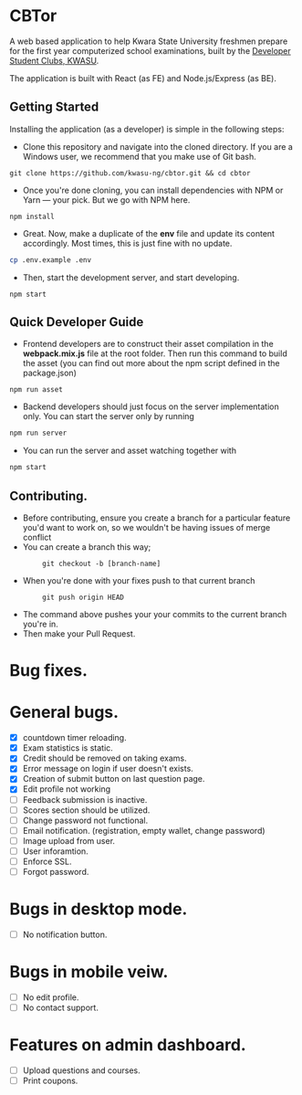 # CBTor

A web based application to help Kwara State University freshmen prepare
for the first year computerized school examinations, built by the [Developer Student Clubs, KWASU](https://dsckwasu.club).

The application is built with React (as FE) and Node.js/Express (as BE).

## Getting Started
Installing the application (as a developer) is simple in the following steps:
- Clone this repository and navigate into the cloned directory. If you are a Windows user, we recommend
that you make use of Git bash.
```git
git clone https://github.com/kwasu-ng/cbtor.git && cd cbtor
``` 
- Once you're done cloning, you can install dependencies with NPM or Yarn &mdash; your pick. But
we go with NPM here.
```npm
npm install
``` 
- Great. Now, make a duplicate of the **env** file and update its content accordingly. Most times,
this is just fine with no update.
```sh
cp .env.example .env
```
- Then, start the development server, and start developing.
```npm
npm start
``` 

## Quick Developer Guide
- Frontend developers are to construct their asset compilation in the **webpack.mix.js** file at the root folder. Then 
run this command to build the asset (you can find out more about the npm script defined in the package.json)
```npm
npm run asset
```
- Backend developers should just focus on the server implementation only. You can start the server only by running
```sh
npm run server
```
- You can run the server and asset watching together with
```sh
npm start
```

## Contributing.

- Before contributing, ensure you create a branch for a particular feature you'd want to work on, so we wouldn't be having issues of merge conflict 
- You can create a branch this way;
```git 
        git checkout -b [branch-name]
```
- When you're done with your fixes push to that current branch
```git
        git push origin HEAD
```
- The command above pushes your your commits to the current branch you're in.
- Then make your Pull Request.


# Bug fixes.

# General bugs.
- [x] countdown timer reloading.
- [x] Exam statistics is static.
- [x] Credit should be removed on taking exams.
- [x] Error message on login if user doesn't exists.
- [x] Creation of submit button on last question page.
- [x] Edit profile not working
- [ ] Feedback submission is inactive.
- [ ] Scores section should be utilized.
- [ ] Change password not functional.
- [ ] Email notification. (registration, empty wallet, change password)
- [ ] Image upload from user.
- [ ] User inforamtion.
- [ ] Enforce SSL.
- [ ] Forgot password.

# Bugs in desktop mode.
- [ ] No notification button.

# Bugs in mobile veiw.
- [ ] No edit profile.
- [ ] No contact support.

# Features on admin dashboard.
- [ ] Upload questions and courses.
- [ ] Print coupons.
